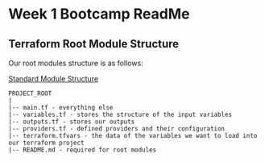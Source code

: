 # Week 1 Bootcamp ReadMe

## Terraform Root Module Structure

Our root modules structure is as follows:

[Standard Module Structure](https://developer.hashicorp.com/terraform/language/modules/develop/structure)

```
PROJECT_ROOT
|
|-- main.tf - everything else
|-- variables.tf - stores the structure of the input variables
|-- outputs.tf - stores our outputs
|-- providers.tf - defined providers and their configuration
|-- terraform.tfvars - the data of the variables we want to load into our terraform project
|-- README.md - required for root modules
